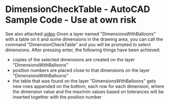 # DimensionCheckTable - AutoCAD Sample Code - Use at own risk
See also attached <a href="DimensionCheckTable.mp4">video</a>
Given a layer named "DimensionsWithBalloons" with a table on it and some dimensions in the drawing area, you can call the command "DimensionCheckTable" and you will be prompted to select dimensions.
After pressing enter, the following things have been achieved:
- copies of the selected dimensions are created on the layer "DimensionsWithBalloons"
- position numbers are placed close to that dimensions on the layer "DimensionsWithBalloons"
- the table that was found on the layer "DimensionsWithBalloons" gets new rows appended on the bottom, each row for each dimension, where the dimension value and the max/min values based on tolerances will be inserted together with the position number
